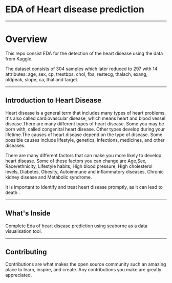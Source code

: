 # EDA of Heart disease prediction

----
# Overview
This repo consist EDA for the detection of the heart disease using the data from Kaggle.

The dataset consists of 304 samples which later reduced to 297 with 14 attributes: ﻿age, sex, cp, trestbps, chol, fbs, restecg, thalach, exang, oldpeak, slope, ca, thal and target.

---

## Introduction to Heart Disease
Heart disease is a general term that includes many types of heart problems. It's also called cardiovascular disease, which means heart and blood vessel disease.There are many different types of heart disease. Some you may be born with, called congenital heart disease. Other types develop during your lifetime.The causes of heart disease depend on the type of disease. Some possible causes include lifestyle, genetics, infections, medicines, and other diseases.

There are many different factors that can make you more likely to develop heart disease. Some of these factors you can change are Age,Sex, Race/ethnicity, Lifestyle habits, High blood pressure, High cholesterol levels, Diabetes, Obesity, 
Autoimmune and inflammatory diseases, Chronic kidney disease and Metabolic syndrome.

It is important to identify and treat heart disease promptly, as it can lead to death .

---

## What's Inside
Complete Eda of heart disease prediction using seaborne as a data visualisation tool.

---

## Contributing

Contributions are what makes the open source community such an amazing place to learn, inspire, and create. Any contributions you make are greatly appreciated.

